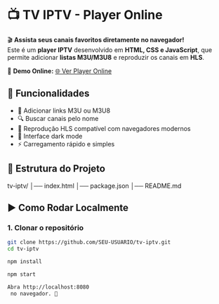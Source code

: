 # 📺 TV IPTV - Player Online

🎬 **Assista seus canais favoritos diretamente no navegador!**  
Este é um **player IPTV** desenvolvido em **HTML, CSS e JavaScript**, que permite adicionar **listas M3U/M3U8** e reproduzir os canais em **HLS**.

🔗 **Demo Online:** [🌐 Ver Player Online](COLE_SEU_LINK_AQUI)


## 🚀 Funcionalidades
- 📌 Adicionar links M3U ou M3U8  
- 🔍 Buscar canais pelo nome  
- 🎥 Reprodução HLS compatível com navegadores modernos  
- 🌙 Interface dark mode  
- ⚡ Carregamento rápido e simples  


## 📂 Estrutura do Projeto

tv-iptv/
│── index.html
│── package.json
│── README.md

## ▶️ Como Rodar Localmente

### 1. Clonar o repositório
```bash
git clone https://github.com/SEU-USUARIO/tv-iptv.git
cd tv-iptv

npm install

npm start

Abra http://localhost:8080
 no navegador. 🚀

 

